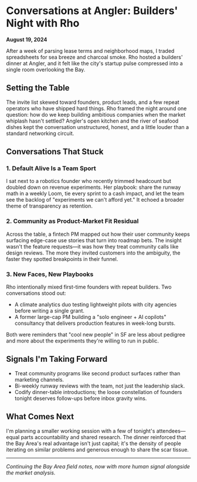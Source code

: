 # Conversations at Angler: Builders' Night with Rho

**August 19, 2024**

After a week of parsing lease terms and neighborhood maps, I traded spreadsheets for sea breeze and charcoal smoke. Rho hosted a builders' dinner at Angler, and it felt like the city's startup pulse compressed into a single room overlooking the Bay.

## Setting the Table

The invite list skewed toward founders, product leads, and a few repeat operators who have shipped hard things. Rho framed the night around one question: how do we keep building ambitious companies when the market whiplash hasn't settled? Angler's open kitchen and the river of seafood dishes kept the conversation unstructured, honest, and a little louder than a standard networking circuit.

## Conversations That Stuck

### 1. Default Alive Is a Team Sport

I sat next to a robotics founder who recently trimmed headcount but doubled down on revenue experiments. Her playbook: share the runway math in a weekly Loom, tie every sprint to a cash impact, and let the team see the backlog of "experiments we can't afford yet." It echoed a broader theme of transparency as retention.

### 2. Community as Product-Market Fit Residual

Across the table, a fintech PM mapped out how their user community keeps surfacing edge-case use stories that turn into roadmap bets. The insight wasn't the feature requests—it was how they treat community calls like design reviews. The more they invited customers into the ambiguity, the faster they spotted breakpoints in their funnel.

### 3. New Faces, New Playbooks

Rho intentionally mixed first-time founders with repeat builders. Two conversations stood out:
- A climate analytics duo testing lightweight pilots with city agencies before writing a single grant.
- A former large-cap PM building a "solo engineer + AI copilots" consultancy that delivers production features in week-long bursts.

Both were reminders that "cool new people" in SF are less about pedigree and more about the experiments they're willing to run in public.

## Signals I'm Taking Forward

- Treat community programs like second product surfaces rather than marketing channels.
- Bi-weekly runway reviews with the team, not just the leadership slack.
- Codify dinner-table introductions; the loose constellation of founders tonight deserves follow-ups before inbox gravity wins.

## What Comes Next

I'm planning a smaller working session with a few of tonight's attendees—equal parts accountability and shared research. The dinner reinforced that the Bay Area's real advantage isn't just capital; it's the density of people iterating on similar problems and generous enough to share the scar tissue.

---

*Continuing the Bay Area field notes, now with more human signal alongside the market analysis.*
